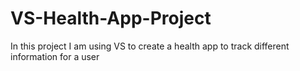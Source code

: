 # VS-Health-App-Project
In this project I am using VS to create a health app to track different information for a user
